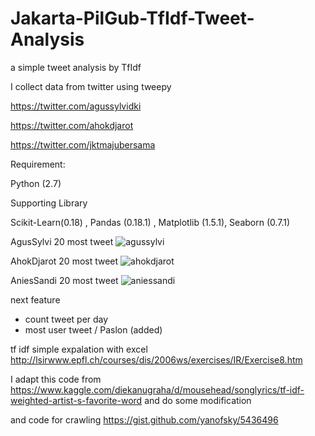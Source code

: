 # Jakarta-PilGub-TfIdf-Tweet-Analysis

a simple tweet analysis by TfIdf

I collect data from twitter using tweepy

https://twitter.com/agussylvidki

https://twitter.com/ahokdjarot

https://twitter.com/jktmajubersama

Requirement: 

Python (2.7) 

Supporting Library 

Scikit-Learn(0.18) , Pandas (0.18.1) , Matplotlib (1.5.1), Seaborn (0.7.1)

AgusSylvi 20 most tweet
![agussylvi](https://cloud.githubusercontent.com/assets/6647899/22696594/298d8fd0-ed81-11e6-91d6-21870c32ca8c.png)

AhokDjarot 20 most tweet
![ahokdjarot](https://cloud.githubusercontent.com/assets/6647899/22696581/207176c8-ed81-11e6-92d9-6d1012dbd7d7.png)

AniesSandi 20 most tweet
![aniessandi](https://cloud.githubusercontent.com/assets/6647899/22696588/24d3b096-ed81-11e6-89c6-bd767a187c0b.png)


next feature
+ count tweet per day 
+ most user tweet / Paslon (added)

tf idf simple expalation with excel 
http://lsirwww.epfl.ch/courses/dis/2006ws/exercises/IR/Exercise8.htm 

I adapt this code from 
https://www.kaggle.com/diekanugraha/d/mousehead/songlyrics/tf-idf-weighted-artist-s-favorite-word
and do some modification 

and code for crawling 
https://gist.github.com/yanofsky/5436496
